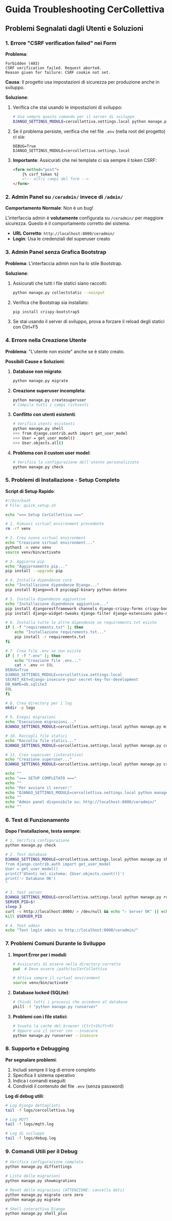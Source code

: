 # Guida Troubleshooting CerCollettiva

## Problemi Segnalati dagli Utenti e Soluzioni

### 1. Errore "CSRF verification failed" nei Form

**Problema**: 
```
Forbidden (403)
CSRF verification failed. Request aborted.
Reason given for failure: CSRF cookie not set.
```

**Causa**: Il progetto usa impostazioni di sicurezza per produzione anche in sviluppo.

**Soluzione**:
1. Verifica che stai usando le impostazioni di sviluppo:
   ```bash
   # Usa sempre questo comando per il server di sviluppo
   DJANGO_SETTINGS_MODULE=cercollettiva.settings.local python manage.py runserver
   ```

2. Se il problema persiste, verifica che nel file `.env` (nella root del progetto) ci sia:
   ```env
   DEBUG=True
   DJANGO_SETTINGS_MODULE=cercollettiva.settings.local
   ```

3. **Importante**: Assicurati che nei template ci sia sempre il token CSRF:
   ```html
   <form method="post">
       {% csrf_token %}
       <!-- altri campi del form -->
   </form>
   ```

### 2. Admin Panel su `/ceradmin/` invece di `/admin/`

**Comportamento Normale**: Non è un bug!

L'interfaccia admin è **volutamente** configurata su `/ceradmin/` per maggiore sicurezza. Questo è il comportamento corretto del sistema.

- **URL Corretto**: `http://localhost:8000/ceradmin/`
- **Login**: Usa le credenziali del superuser creato

### 3. Admin Panel senza Grafica Bootstrap

**Problema**: L'interfaccia admin non ha lo stile Bootstrap.

**Soluzione**:
1. Assicurati che tutti i file statici siano raccolti:
   ```bash
   python manage.py collectstatic --noinput
   ```

2. Verifica che Bootstrap sia installato:
   ```bash
   pip install crispy-bootstrap5
   ```

3. Se stai usando il server di sviluppo, prova a forzare il reload degli statici con Ctrl+F5

### 4. Errore nella Creazione Utente

**Problema**: "L'utente non esiste" anche se è stato creato.

**Possibili Cause e Soluzioni**:

1. **Database non migrato**:
   ```bash
   python manage.py migrate
   ```

2. **Creazione superuser incompleta**:
   ```bash
   python manage.py createsuperuser
   # Compila tutti i campi richiesti
   ```

3. **Conflitto con utenti esistenti**:
   ```bash
   # Verifica utenti esistenti
   python manage.py shell
   >>> from django.contrib.auth import get_user_model
   >>> User = get_user_model()
   >>> User.objects.all()
   ```

4. **Problema con il custom user model**:
   ```bash
   # Verifica la configurazione dell'utente personalizzato
   python manage.py check
   ```

### 5. Problemi di Installazione - Setup Completo

**Script di Setup Rapido**:
```bash
#!/bin/bash
# File: quick_setup.sh

echo "=== Setup CerCollettiva ==="

# 1. Rimuovi virtual environment precedente
rm -rf venv

# 2. Crea nuovo virtual environment
echo "Creazione virtual environment..."
python3 -m venv venv
source venv/bin/activate

# 3. Aggiorna pip
echo "Aggiornamento pip..."
pip install --upgrade pip

# 4. Installa dipendenze core
echo "Installazione dipendenze Django..."
pip install Django==5.0 psycopg2-binary python-dotenv

# 5. Installa dipendenze aggiuntive
echo "Installazione dipendenze aggiuntive..."
pip install djangorestframework channels django-crispy-forms crispy-bootstrap5
pip install django-widget-tweaks django-filter django-extensions paho-mqtt

# 6. Installa tutte le altre dipendenze se requirements.txt esiste
if [ -f "requirements.txt" ]; then
    echo "Installazione requirements.txt..."
    pip install -r requirements.txt
fi

# 7. Crea file .env se non esiste
if [ ! -f ".env" ]; then
    echo "Creazione file .env..."
    cat > .env << EOL
DEBUG=True
DJANGO_SETTINGS_MODULE=cercollettiva.settings.local
SECRET_KEY=django-insecure-your-secret-key-for-development
DB_NAME=db.sqlite3
EOL
fi

# 8. Crea directory per i log
mkdir -p logs

# 9. Esegui migrazioni
echo "Esecuzione migrazioni..."
DJANGO_SETTINGS_MODULE=cercollettiva.settings.local python manage.py migrate

# 10. Raccogli file statici
echo "Raccolta file statici..."
DJANGO_SETTINGS_MODULE=cercollettiva.settings.local python manage.py collectstatic --noinput

# 11. Crea superuser (interattivo)
echo "Creazione superuser..."
DJANGO_SETTINGS_MODULE=cercollettiva.settings.local python manage.py createsuperuser

echo ""
echo "=== SETUP COMPLETATO ==="
echo ""
echo "Per avviare il server:"
echo "DJANGO_SETTINGS_MODULE=cercollettiva.settings.local python manage.py runserver"
echo ""
echo "Admin panel disponibile su: http://localhost:8000/ceradmin/"
echo ""
```

### 6. Test di Funzionamento

**Dopo l'installazione, testa sempre**:
```bash
# 1. Verifica configurazione
python manage.py check

# 2. Test database
DJANGO_SETTINGS_MODULE=cercollettiva.settings.local python manage.py shell -c "
from django.contrib.auth import get_user_model
User = get_user_model()
print(f'Utenti nel sistema: {User.objects.count()}')
print('✓ Database OK')
"

# 3. Test server
DJANGO_SETTINGS_MODULE=cercollettiva.settings.local python manage.py runserver &
SERVER_PID=$!
sleep 3
curl -s http://localhost:8000/ > /dev/null && echo "✓ Server OK" || echo "✗ Server NON OK"
kill $SERVER_PID

# 4. Test admin
echo "Test login admin su http://localhost:8000/ceradmin/"
```

### 7. Problemi Comuni Durante lo Sviluppo

1. **Import Error per i moduli**:
   ```bash
   # Assicurati di essere nella directory corretta
   pwd  # Deve essere /path/to/CerCollettiva
   
   # Attiva sempre il virtual environment
   source venv/bin/activate
   ```

2. **Database locked (SQLite)**:
   ```bash
   # Chiudi tutti i processi che accedono al database
   pkill -f "python manage.py runserver"
   ```

3. **Problemi con i file statici**:
   ```bash
   # Svuota la cache del browser (Ctrl+Shift+R)
   # Oppure usa il server con --insecure
   python manage.py runserver --insecure
   ```

### 8. Supporto e Debugging

**Per segnalare problemi**:
1. Includi sempre il log di errore completo
2. Specifica il sistema operativo
3. Indica i comandi eseguiti
4. Condividi il contenuto del file `.env` (senza password)

**Log di debug utili**:
```bash
# Log Django dettagliati
tail -f logs/cercollettiva.log

# Log MQTT
tail -f logs/mqtt.log

# Log di sviluppo
tail -f logs/debug.log
```

### 9. Comandi Utili per il Debug

```bash
# Verifica configurazione completa
python manage.py diffsettings

# Lista delle migrazioni
python manage.py showmigrations

# Reset delle migrazioni (ATTENZIONE: cancella dati)
python manage.py migrate core zero
python manage.py migrate

# Shell interattiva Django
python manage.py shell_plus
```